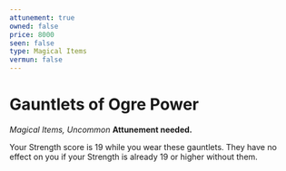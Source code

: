 ```yaml
---
attunement: true
owned: false
price: 8000
seen: false
type: Magical Items
vermun: false
---
```

# Gauntlets of Ogre Power

*Magical Items, Uncommon* **Attunement needed.**

Your Strength score is 19 while you wear these gauntlets. They have no effect on you if your Strength is already 19 or higher without them.